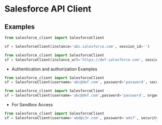 # Salesforce API Client

## Examples

```python
from salesforce_client import SalesforceClient

sf = SalesforceClient(instance='abc.salesforce.com', session_id='')
```

```python
from salesforce_client import SalesforceClient
sf = SalesforceClient(instance_url='https://def.salesforce.com', session_id='')
```

- Authentication and authorization Examples

```python
from salesforce_client import SalesforceClient
sf = SalesforceClient(username='abc@def.com', password='password', security_token='token')
```

```python
from salesforce_client import SalesforceClient
sf = SalesforceClient(username='abc@def.com',password='password', organization_id='OrgID')
```

- For Sandbox Access

```python
from salesforce_client import SalesforceClient
sf = SalesforceClient(username='abd@c3r.com', password='adsf', security_token='token', client_id='MyAPP', domain='test')
```
